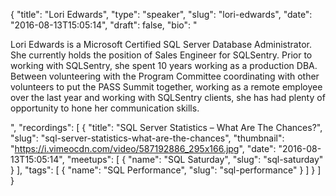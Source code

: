 {
  "title": "Lori Edwards",
  "type": "speaker",
  "slug": "lori-edwards",
  "date": "2016-08-13T15:05:14",
  "draft": false,
  "bio": "<p>Lori Edwards is a Microsoft Certified SQL Server Database Administrator.  She currently holds the position of Sales Engineer for SQLSentry.  Prior to working with SQLSentry, she spent 10 years working as a production DBA.  Between volunteering with the Program Committee coordinating with other volunteers to put the PASS Summit together, working as a remote employee over the last year and working with SQLSentry clients, she has had plenty of opportunity to hone her communication skills.</p>",
  "recordings": [
    {
      "title": "SQL Server Statistics – What Are The Chances?",
      "slug": "sql-server-statistics-what-are-the-chances",
      "thumbnail": "https://i.vimeocdn.com/video/587192886_295x166.jpg",
      "date": "2016-08-13T15:05:14",
      "meetups": [
        {
          "name": "SQL Saturday",
          "slug": "sql-saturday"
        }
      ],
      "tags": [
        {
          "name": "SQL Performance",
          "slug": "sql-performance"
        }
      ]
    }
  ]
}